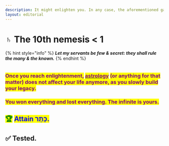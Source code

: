 ```yaml
---
description: It might enlighten you. In any case, the aforementioned game shall be over.
layout: editorial
---
```


# ♄ The 10th nemesis < 1

{% hint style="info" %}
_**Let my servants be few & secret: they shall rule the many & the known.**_
{% endhint %}

<figure><img src="../../../../../.gitbook/assets/pexels-btgl-♡-18936487.jpg" alt=""><figcaption></figcaption></figure>

### <mark style="color:purple;">Once you reach enlightenment,</mark> [<mark style="color:purple;">astrology</mark>](https://www.ananda.org/ask-yogananda/is-astrology-spiritual/) <mark style="color:purple;">(or anything for that matter) does not affect your life anymore, as you slowly build your legacy.</mark>

### <mark style="color:purple;">You won everything and lost everything. The infinite is yours.</mark>

### &#x20;

## <mark style="color:green;">🏆</mark> <mark style="color:blue;">Attain כֶּתֶר‎.</mark>

## ✅ Tested.
